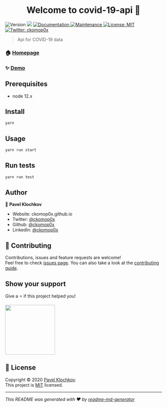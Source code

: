<h1 align="center">Welcome to covid-19-api 👋</h1>
<p>
  <img alt="Version" src="https://img.shields.io/badge/version-1.2.0-blue.svg?cacheSeconds=2592000" />
  <img src="https://img.shields.io/badge/node-12.x-blue.svg" />
  <a href="https://github.com/ckomop0x/covid-19-api#readme" target="_blank">
    <img alt="Documentation" src="https://img.shields.io/badge/documentation-yes-brightgreen.svg" />
  </a>
  <a href="https://github.com/ckomop0x/covid-19-api/graphs/commit-activity" target="_blank">
    <img alt="Maintenance" src="https://img.shields.io/badge/Maintained%3F-yes-green.svg" />
  </a>
  <a href="https://github.com/ckomop0x/covid-19-api/blob/master/LICENSE" target="_blank">
    <img alt="License: MIT" src="https://img.shields.io/github/license/ckomop0x/covid-19-api" />
  </a>
  <a href="https://twitter.com/ckomop0x" target="_blank">
    <img alt="Twitter: ckomop0x" src="https://img.shields.io/twitter/follow/ckomop0x.svg?style=social" />
  </a>
</p>

> Api for COVID-19 data

### 🏠 [Homepage](https://github.com/ckomop0x/covid-19-api#readme)

### ✨ [Demo](https://api-cov19.now.sh)

## Prerequisites

- node 12.x

## Install

```sh
yarn
```

## Usage

```sh
yarn run start
```

## Run tests

```sh
yarn run test
```

## Author

👤 **Pavel Klochkov**

* Website: ckomop0x.github.io
* Twitter: [@ckomop0x](https://twitter.com/ckomop0x)
* Github: [@ckomop0x](https://github.com/ckomop0x)
* LinkedIn: [@ckomop0x](https://linkedin.com/in/ckomop0x)

## 🤝 Contributing

Contributions, issues and feature requests are welcome!<br />Feel free to check [issues page](https://github.com/ckomop0x/covid-19-api/issues). You can also take a look at the [contributing guide](https://github.com/ckomop0x/covid-19-api/blob/master/CONTRIBUTING.md).

## Show your support

Give a ⭐️ if this project helped you!

<a href="https://www.patreon.com/ckomop0x">
  <img src="https://c5.patreon.com/external/logo/become_a_patron_button@2x.png" width="160">
</a>

## 📝 License

Copyright © 2020 [Pavel Klochkov](https://github.com/ckomop0x).<br />
This project is [MIT](https://github.com/ckomop0x/covid-19-api/blob/master/LICENSE) licensed.

***
_This README was generated with ❤️ by [readme-md-generator](https://github.com/kefranabg/readme-md-generator)_
